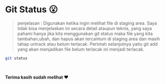 # Git Status :open_mouth:

> penjelasan : Digunakan ketika ingin melihat file di staging area. Saya tidak bisa menjelaskan ini secara detail ataupun teknis, yang saya pahami hanya jika kita menggunakan git status maka file yang kita tambahan,ubah, dan hapus akan tercantum di staging area dan masih tahap untrack atau belum terlacak. Perintah selanjutnya yaitu git add yang akan menjadikan file belum terlacak ini menjadi terlacak.

```bash
git status
```

<br>

**Terima kasih sudah melihat :heart:**